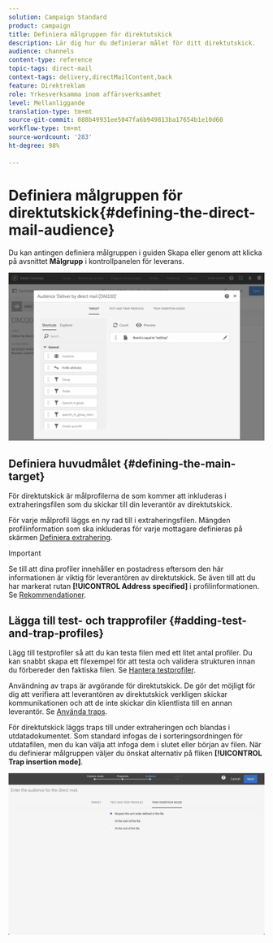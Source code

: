 ```yaml
---
solution: Campaign Standard
product: campaign
title: Definiera målgruppen för direktutskick
description: Lär dig hur du definierar målet för ditt direktutskick.
audience: channels
content-type: reference
topic-tags: direct-mail
context-tags: delivery,directMailContent,back
feature: Direktreklam
role: Yrkesverksamma inom affärsverksamhet
level: Mellanliggande
translation-type: tm+mt
source-git-commit: 088b49931ee5047fa6b949813ba17654b1e10d60
workflow-type: tm+mt
source-wordcount: '283'
ht-degree: 98%

---
```



# Definiera målgruppen för direktutskick{#defining-the-direct-mail-audience}

Du kan antingen definiera målgruppen i guiden Skapa eller genom att klicka på avsnittet **Målgrupp** i kontrollpanelen för leverans.

![](assets/direct_mail_15.png)

## Definiera huvudmålet {#defining-the-main-target}

För direktutskick är målprofilerna de som kommer att inkluderas i extraheringsfilen som du skickar till din leverantör av direktutskick.

För varje målprofil läggs en ny rad till i extraheringsfilen. Mängden profilinformation som ska inkluderas för varje mottagare definieras på skärmen [Definiera extrahering](../../channels/using/defining-the-direct-mail-content.md#defining-the-extraction).

>[!IMPORTANT]
>
>Se till att dina profiler innehåller en postadress eftersom den här informationen är viktig för leverantören av direktutskick. Se även till att du har markerat rutan **[!UICONTROL Address specified]** i profilinformationen.  Se [Rekommendationer](../../channels/using/about-direct-mail.md#recommendations).

## Lägga till test- och trapprofiler {#adding-test-and-trap-profiles}

Lägg till testprofiler så att du kan testa filen med ett litet antal profiler. Du kan snabbt skapa ett filexempel för att testa och validera strukturen innan du förbereder den faktiska filen. Se [Hantera testprofiler](../../audiences/using/managing-test-profiles.md).

Användning av traps är avgörande för direktutskick. De gör det möjligt för dig att verifiera att leverantören av direktutskick verkligen skickar kommunikationen och att de inte skickar din klientlista till en annan leverantör. Se [Använda traps](../../sending/using/using-traps.md).

För direktutskick läggs traps till under extraheringen och blandas i utdatadokumentet. Som standard infogas de i sorteringsordningen för utdatafilen, men du kan välja att infoga dem i slutet eller början av filen. När du definierar målgruppen väljer du önskat alternativ på fliken **[!UICONTROL Trap insertion mode]**.

![](assets/direct_mail_trap_insertion_mode.png)
